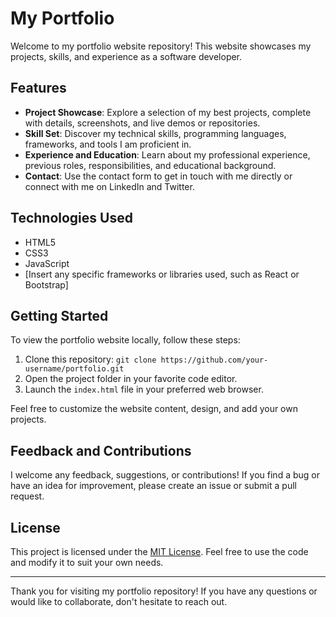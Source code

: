 # My Portfolio

Welcome to my portfolio website repository! This website showcases my projects, skills, and experience as a software developer.

## Features

- **Project Showcase**: Explore a selection of my best projects, complete with details, screenshots, and live demos or repositories.
- **Skill Set**: Discover my technical skills, programming languages, frameworks, and tools I am proficient in.
- **Experience and Education**: Learn about my professional experience, previous roles, responsibilities, and educational background.
- **Contact**: Use the contact form to get in touch with me directly or connect with me on LinkedIn and Twitter.

## Technologies Used

- HTML5
- CSS3
- JavaScript
- [Insert any specific frameworks or libraries used, such as React or Bootstrap]

## Getting Started

To view the portfolio website locally, follow these steps:

1. Clone this repository: `git clone https://github.com/your-username/portfolio.git`
2. Open the project folder in your favorite code editor.
3. Launch the `index.html` file in your preferred web browser.

Feel free to customize the website content, design, and add your own projects.

## Feedback and Contributions

I welcome any feedback, suggestions, or contributions! If you find a bug or have an idea for improvement, please create an issue or submit a pull request.

## License

This project is licensed under the [MIT License](LICENSE). Feel free to use the code and modify it to suit your own needs.

---

Thank you for visiting my portfolio repository! If you have any questions or would like to collaborate, don't hesitate to reach out.
